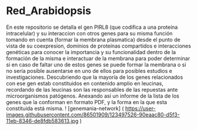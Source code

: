 # Red_Arabidopsis
En este repositorio se detalla el gen PIRL8 (que codifica a una proteína intracelular) y su interaccion con otros genes para su misma función tomando en cuenta (formar la membrana plasmatica) desde el punto de vista de su coexpresion, dominios de proteínas compartidos e interacciones genéticas para conocer la importancia y su funcionalidad dentro de la formación de la misma e interactuar de la membrana para poder determinar si en caso de faltar uno de estos genes se puede formar la membrana o si no sería posible ausentarse en uno de ellos para posibles estudios e investigaciones. Descubriendo que la mayoría de los genes relacionados con ese gen estab constituidos en contenido amplio en leucinas, recordando de las leucinas son las responsables de las repuestas ante microorganismos patógenos. 
Anexando así un informe de la lista de los genes que la conforman en formato PDF, y la forma en la que esta constituida está misma.
! [genemania-network] ( https://user-images.githubusercontent.com/86501909/123497526-90eaac80-d5f3-11eb-8346-de8fdb583613.jpg )

